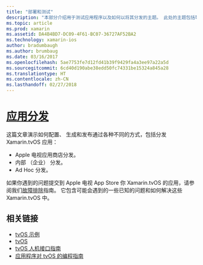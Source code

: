 ```yaml
---
title: "部署和测试"
description: "本部分介绍用于测试应用程序以及如何以将其分发的主题。 此处的主题包括等工具用于调试，测试人员以及如何发布到 Apple 电视应用商店应用程序的部署。"
ms.topic: article
ms.prod: xamarin
ms.assetid: DA4B4BD7-DC09-4F61-BC07-36727AF52BA2
ms.technology: xamarin-ios
author: bradumbaugh
ms.author: brumbaug
ms.date: 03/16/2017
ms.openlocfilehash: 5ae7753fe7d12fd41b39f9429fa4a3ee97a22a5d
ms.sourcegitcommit: 6cd40d190abe38edd50fc74331be15324a845a28
ms.translationtype: HT
ms.contentlocale: zh-CN
ms.lasthandoff: 02/27/2018
---
```

# <a name="app-distributioniostvosdeploy-testapp-distributionindexmd"></a>[应用分发](~/ios/tvos/deploy-test/app-distribution/index.md)

这篇文章演示如何配置、 生成和发布通过各种不同的方式，包括分发 Xamarin.tvOS 应用：

- Apple 电视应用商店分发。
- 内部 （企业） 分发。
- Ad Hoc 分发。

如果你遇到的问题提交到 Apple 电视 App Store 你 Xamarin.tvOS 的应用，请参阅我们[故障排除](~/ios/tvos/troubleshooting.md)指南。 它包含可能会遇到的一些已知的问题和如何解决这些 Xamarin.tvOS 中。



## <a name="related-links"></a>相关链接

- [tvOS 示例](https://developer.xamarin.com/samples/tvos/all/)
- [tvOS](https://developer.apple.com/tvos/)
- [tvOS 人机接口指南](https://developer.apple.com/tvos/human-interface-guidelines/)
- [应用程序对 tvOS 的编程指南](https://developer.apple.com/library/prerelease/tvos/documentation/General/Conceptual/AppleTV_PG/)
